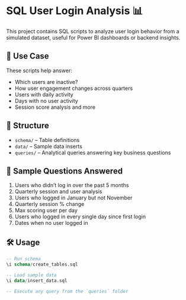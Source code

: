 # SQL User Login Analysis 📊

This project contains SQL scripts to analyze user login behavior from a simulated dataset, useful for Power BI dashboards or backend insights. 

## 🚀 Use Case

These scripts help answer:
- Which users are inactive?
- How user engagement changes across quarters
- Users with daily activity
- Days with no user activity
- Session score analysis and more

## 📂 Structure

- `schema/` – Table definitions
- `data/` – Sample data inserts
- `queries/` – Analytical queries answering key business questions

## 🧠 Sample Questions Answered

1. Users who didn’t log in over the past 5 months
2. Quarterly session and user analysis
3. Users who logged in January but not November
4. Quarterly session % change
5. Max scoring user per day
6. Users who logged in every single day since first login
7. Dates when no user logged in

## 🛠️ Usage

```sql
-- Run schema
\i schema/create_tables.sql

-- Load sample data
\i data/insert_data.sql

-- Execute any query from the `queries` folder
